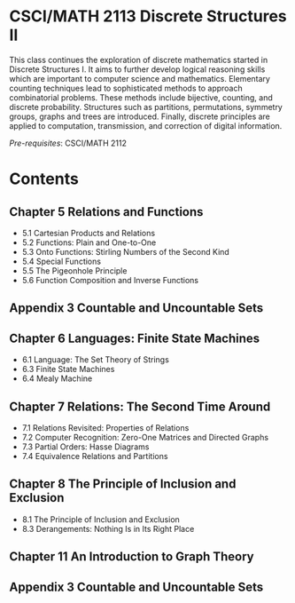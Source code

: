 # CSCI/MATH 2113 Discrete Structures II

This class continues the exploration of discrete mathematics started in Discrete Structures I. It aims to further develop logical reasoning skills which are important to computer science and mathematics. Elementary counting techniques lead to sophisticated methods to approach combinatorial problems. These methods include bijective, counting, and discrete probability. Structures such as partitions, permutations, symmetry groups, graphs and trees are introduced. Finally, discrete principles are applied to computation, transmission, and correction of digital information.

*Pre-requisites*: CSCI/MATH 2112

# Contents 

## Chapter 5 Relations and Functions
- 5.1 Cartesian Products and Relations
- 5.2 Functions: Plain and One-to-One
- 5.3 Onto Functions: Stirling Numbers of the Second Kind
- 5.4 Special Functions
- 5.5 The Pigeonhole Principle
- 5.6 Function Composition and Inverse Functions

## Appendix 3 Countable and Uncountable Sets

## Chapter 6 Languages: Finite State Machines
- 6.1 Language: The Set Theory of Strings
- 6.3 Finite State Machines
- 6.4 Mealy Machine

## Chapter 7 Relations: The Second Time Around
- 7.1 Relations Revisited: Properties of Relations
- 7.2 Computer Recognition: Zero-One Matrices and Directed Graphs
- 7.3 Partial Orders: Hasse Diagrams
- 7.4 Equivalence Relations and Partitions

## Chapter 8 The Principle of Inclusion and Exclusion
- 8.1 The Principle of Inclusion and Exclusion
- 8.3 Derangements: Nothing Is in Its Right Place

## Chapter 11 An Introduction to Graph Theory

## Appendix 3 Countable and Uncountable Sets
